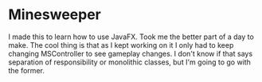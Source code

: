 Minesweeper
===========

I made this to learn how to use JavaFX. Took me the better part of a day to make. The cool thing is that as I kept working on it I only had to keep changing MSController to see gameplay changes. I don't know if that says separation of responsibility or monolithic classes, but I'm going to go with the former.
